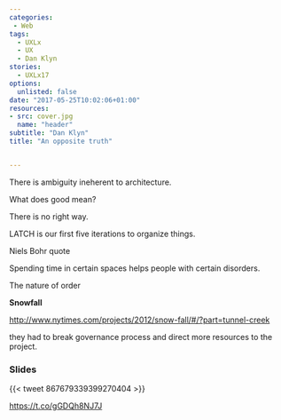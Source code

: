```yaml
---
categories:
 - Web
tags:  
  - UXLx
  - UX
  - Dan Klyn
stories: 
  - UXLx17
options: 
  unlisted: false
date: "2017-05-25T10:02:06+01:00"
resources: 
- src: cover.jpg
  name: "header"
subtitle: "Dan Klyn"
title: "An opposite truth"


---
```


There is ambiguity ineherent to architecture.

What does good mean?

There is no right way.

LATCH is our first five iterations to organize things.

Niels Bohr quote

<!-- deleted tweet
tweet 867664699248300032 
-->

Spending time in certain spaces helps people with certain disorders.

The nature of order

**Snowfall**

<http://www.nytimes.com/projects/2012/snow-fall/#/?part=tunnel-creek>

they had to break governance process and direct more resources to the project.

### Slides

{{< tweet 867679339399270404 >}}


https://t.co/gGDQh8NJ7J